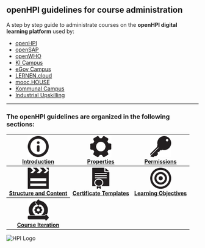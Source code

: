 ## openHPI guidelines for course administration



A step by step guide to administrate courses on the **openHPI digital learning platform** used by:


- [openHPI](https://open.hpi.de/)
- [openSAP](https://open.sap.com/)
- [openWHO](https://openwho.org/)
- [KI Campus](https://ki-campus.org/)
- [eGov Campus](https://egov-campus.org/)
- [LERNEN.cloud](https://lernen.cloud/)
- [mooc.HOUSE](https://mooc.house/)
- [Kommunal Campus](https://lernen.kommunalcampus.de/)
- [Industrial Upskilling](https://www.industrial-upskilling.de/)

- - -

### The openHPI guidelines are organized in the following sections:

<table border="0" width="100%" height="auto">
    <tr>
        <th style="border-collapse:separate;" border="1"><a target="_blank" href="https://teachingteamguidelines.readthedocs.io/courseadministration/platform_tour/"><img src="img/01-icon-intro.png" width="55px" height="55px"/></a> <br> <a target="_blank" href="https://teachingteamguidelines.readthedocs.io/courseadministration/platform_tour/">Introduction</a></th>
        <th style="border-collapse:separate;" border="1"><a target="_blank" href="https://teachingteamguidelines.readthedocs.io/courseadministration/courseproperties/"><img src="img/02-icon-properties.png" width="55px" height="55px"/></a> <br> <a target="_blank" href="https://teachingteamguidelines.readthedocs.io/courseadministration/courseproperties/">Properties</a></th>
        <th style="border-collapse:separate;" border="1"><a target="_blank" href="https://teachingteamguidelines.readthedocs.io/courseadministration/permissions/"><img src="img/03-icon-permissions.png" width="55px" height="55px"/></a> <br> <a target="_blank" href="https://teachingteamguidelines.readthedocs.io/courseadministration/permissions/">Permissions</a></th>
    </tr>
    <tr>
        <th style="border-collapse:separate;" border="1"><a target="_blank" href="https://teachingteamguidelines.readthedocs.io/courseadministration/addcontent/modules/"><img src="img/04-icon-structure.png" width="55px" height="55px"/></a> <br> <a target="_blank" href="https://teachingteamguidelines.readthedocs.io/courseadministration/addcontent/modules/">Structure and Content</a></th>
        <th style="border-collapse:separate;" border="1"><a target="_blank" href="https://teachingteamguidelines.readthedocs.io/courseadministration/certificatetemplates/"><img src="img/05-icon-certificates.png" width="45px" height="55px"/></a> <br> <a target="_blank" href="https://teachingteamguidelines.readthedocs.io/courseadministration/certificatetemplates/">Certificate Templates</a></th>
        <th style="border-collapse:separate;" border="1"><a target="_blank" href="https://teachingteamguidelines.readthedocs.io/courseadministration/learningobjectives/"><img src="img/06-icon-learning-objectives.png" width="55px" height="55px"/></a> <br> <a target="_blank" href="https://teachingteamguidelines.readthedocs.io/courseadministration/learningobjectives/">Learning Objectives</a></th>
    </tr>
    <tr>
        <th style="border-collapse:separate;" border="1"><a target="_blank" href="https://teachingteamguidelines.readthedocs.io/courseadministration/createcourseiteration/"><img src="img/07-icon-course-iteration.png" width="55px" height="55px"/></a> <br> <a target="_blank" href="https://teachingteamguidelines.readthedocs.io/courseadministration/createcourseiteration/">Course Iteration</a></th>
    </tr>
</table>

![HPI Logo](img/HPI_Logo.png)

